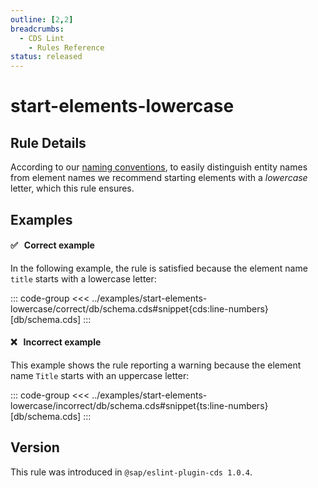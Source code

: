 ```yaml
---
outline: [2,2]
breadcrumbs:
  - CDS Lint
    - Rules Reference
status: released
---
```


<script setup>
  import PlaygroundBadge from '../components/PlaygroundBadge.vue'
</script>

# start-elements-lowercase

## Rule Details

According to our [naming conventions](../../../guides/domain-modeling#naming-conventions), to easily distinguish entity names from element names we recommend starting elements with a *lowercase* letter, which this rule ensures.

## Examples

#### ✅ &nbsp; Correct example

In the following example, the rule is satisfied because the element name `title` starts with a lowercase letter:

::: code-group
<<< ../examples/start-elements-lowercase/correct/db/schema.cds#snippet{cds:line-numbers} [db/schema.cds]
:::
<PlaygroundBadge
  name="start-elements-lowercase"
  kind="correct"
  :rules="{'@sap/cds/start-elements-lowercase': 'warn'}"
  :files="['schema.cds']"
/>

#### ❌ &nbsp; Incorrect example

This example shows the rule reporting a warning because the element name `Title` starts with an uppercase letter:

::: code-group
<<< ../examples/start-elements-lowercase/incorrect/db/schema.cds#snippet{ts:line-numbers} [db/schema.cds]
:::
<PlaygroundBadge
  name="start-elements-lowercase"
  kind="incorrect"
  :rules="{'@sap/cds/start-elements-lowercase': 'warn'}"
  :files="['db/schema.cds']"
/>

## Version
This rule was introduced in `@sap/eslint-plugin-cds 1.0.4`.